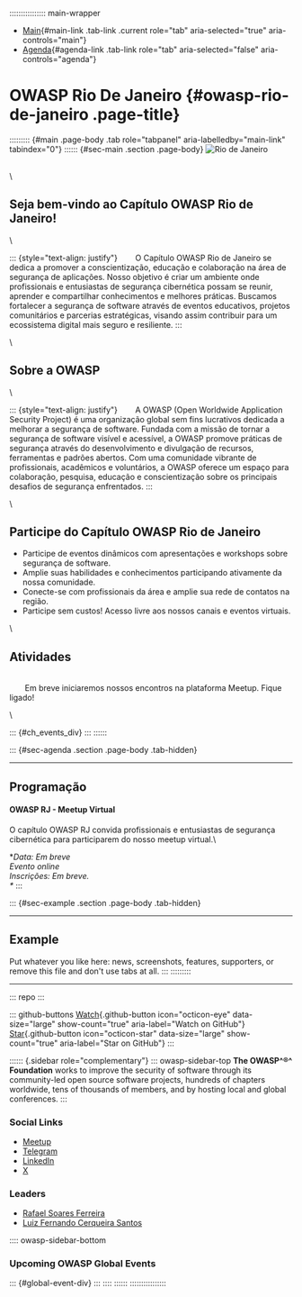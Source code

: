 :::::::::::::::: main-wrapper
- [Main](#div-main){#main-link .tab-link .current role="tab"
  aria-selected="true" aria-controls="main"}
- [Agenda](#div-agenda){#agenda-link .tab-link role="tab"
  aria-selected="false" aria-controls="agenda"}

# OWASP Rio De Janeiro {#owasp-rio-de-janeiro .page-title}

::::::::: {#main .page-body .tab role="tabpanel" aria-labelledby="main-link" tabindex="0"}
:::::: {#sec-main .section .page-body}
![Rio de
Janeiro](https://owasp.org/www-chapter-rio-de-janeiro/assets/images/OWASP-RJ_Banner.png)

\
\

## Seja bem-vindo ao Capítulo OWASP Rio de Janeiro!

\

::: {style="text-align: justify"}
       O Capítulo OWASP Rio de Janeiro se dedica a promover a
conscientização, educação e colaboração na área de segurança de
aplicações. Nosso objetivo é criar um ambiente onde profissionais e
entusiastas de segurança cibernética possam se reunir, aprender e
compartilhar conhecimentos e melhores práticas. Buscamos fortalecer a
segurança de software através de eventos educativos, projetos
comunitários e parcerias estratégicas, visando assim contribuir para um
ecossistema digital mais seguro e resiliente.
:::

\

## Sobre a OWASP

\

::: {style="text-align: justify"}
       A OWASP (Open Worldwide Application Security Project) é uma
organização global sem fins lucrativos dedicada a melhorar a segurança
de software. Fundada com a missão de tornar a segurança de software
visível e acessível, a OWASP promove práticas de segurança através do
desenvolvimento e divulgação de recursos, ferramentas e padrões abertos.
Com uma comunidade vibrante de profissionais, acadêmicos e voluntários,
a OWASP oferece um espaço para colaboração, pesquisa, educação e
conscientização sobre os principais desafios de segurança enfrentados.
:::

\

## Participe do Capítulo OWASP Rio de Janeiro

- Participe de eventos dinâmicos com apresentações e workshops sobre
  segurança de software.
- Amplie suas habilidades e conhecimentos participando ativamente da
  nossa comunidade.
- Conecte-se com profissionais da área e amplie sua rede de contatos na
  região.
- Participe sem custos! Acesso livre aos nossos canais e eventos
  virtuais.

\

## Atividades

\
       Em breve iniciaremos nossos encontros na plataforma Meetup. Fique
ligado!

\

::: {#ch_events_div}
:::
::::::

::: {#sec-agenda .section .page-body .tab-hidden}

------------------------------------------------------------------------

## Programação

#### OWASP RJ - Meetup Virtual

O capítulo OWASP RJ convida profissionais e entusiastas de segurança
cibernética para participarem do nosso meetup virtual.\

**Data: Em breve\
Evento online\
Inscrições: Em breve.\
\**
:::

::: {#sec-example .section .page-body .tab-hidden}

------------------------------------------------------------------------

## Example

Put whatever you like here: news, screenshots, features, supporters, or
remove this file and don't use tabs at all.
:::
:::::::::

------------------------------------------------------------------------

::: repo
:::

::: github-buttons
[Watch](https://github.com/owasp/www-chapter-rio-de-janeiro/subscription){.github-button
icon="octicon-eye" data-size="large" show-count="true"
aria-label="Watch on GitHub"}
[Star](https://github.com/owasp/www-chapter-rio-de-janeiro){.github-button
icon="octicon-star" data-size="large" show-count="true"
aria-label="Star on GitHub"}
:::

:::::: {.sidebar role="complementary"}
::: owasp-sidebar-top
**The OWASP^®^ Foundation** works to improve the security of software
through its community-led open source software projects, hundreds of
chapters worldwide, tens of thousands of members, and by hosting local
and global conferences.
:::

### Social Links

- [Meetup](https://www.meetup.com/owasp-rio-de-janeiro/)
- [Telegram](https://t.me/+y6HuZcUoBspkNGEx)
- [LinkedIn](https://www.linkedin.com/company/owasp-chapter-rio-de-janeiro/)
- [X](https://x.com/owasp_rj)

### Leaders

- [Rafael Soares
  Ferreira](https://owasp.org/cdn-cgi/l/email-protection#4331222522262f6d3025263131262a3122032c342230336d2c3124)
- [Luiz Fernando Cerqueira
  Santos](https://owasp.org/cdn-cgi/l/email-protection#197f7c6b7778777d76377a7c6b686c7c706b7859766e786a6937766b7e)

:::: owasp-sidebar-bottom
### Upcoming OWASP Global Events

::: {#global-event-div}
:::
::::
::::::
::::::::::::::::
